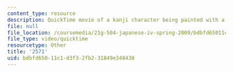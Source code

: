 ```yaml
---
content_type: resource
description: QuickTime movie of a kanji character being painted with a brush.
file: null
file_location: /coursemedia/21g-504-japanese-iv-spring-2009/bdbfd65011c1d3f32fb231849e348430_2571.mov
file_type: video/quicktime
resourcetype: Other
title: '2571'
uid: bdbfd650-11c1-d3f3-2fb2-31849e348430
---
```

